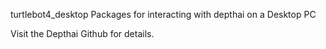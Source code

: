 turtlebot4_desktop
Packages for interacting with depthai on a Desktop PC

Visit the Depthai Github  for details.
